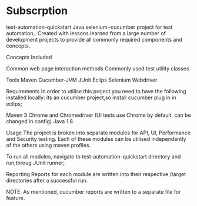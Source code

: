 # Subscrption

test-automation-quickstart Java selenium+cucumber project for test automation,. Created with lessons learned from a large number of development projects to provide all commonly required components and concepts.

Concepts Included

Common web page interaction methods Commonly used test utility classes

Tools Maven Cucumber-JVM JUnit Eclips Selenium Webdriver

Requirements In order to utilise this project you need to have the following installed locally: its an cucumber project,so install cucumber plug in in eclips;

Maven 3 Chrome and Chromedriver (UI tests use Chrome by default, can be changed in config) Java 1.8

Usage The project is broken into separate modules for API, UI, Performance and Security testing. Each of these modules can be utilised independently of the others using maven profiles.

To run all modules, navigate to test-automation-quickstart directory and run,throug JUnit runner;

Reporting Reports for each module are written into their respective /target directories after a successful run.

NOTE: As mentioned, cucumber reports are written to a separate file for feature.
